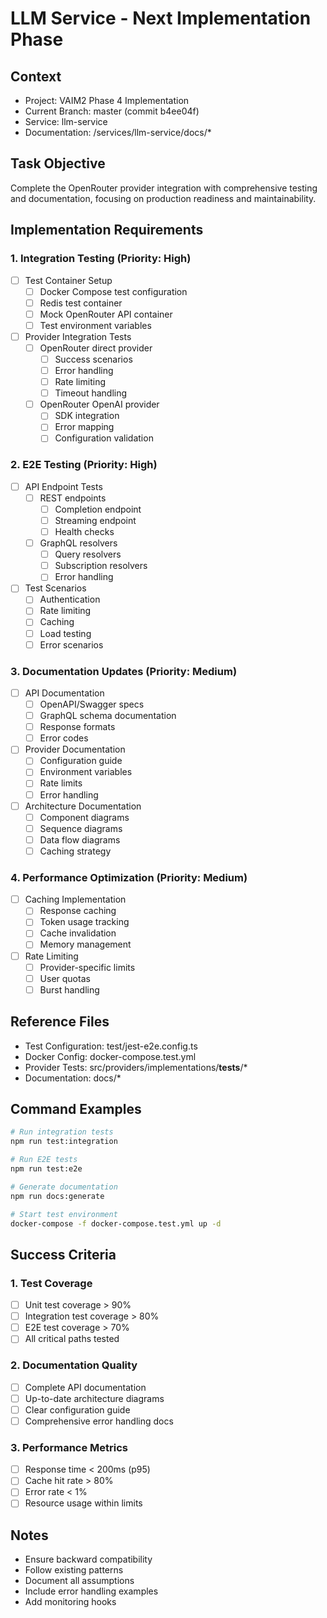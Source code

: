 # LLM Service - Next Implementation Phase

## Context
- Project: VAIM2 Phase 4 Implementation
- Current Branch: master (commit b4ee04f)
- Service: llm-service
- Documentation: /services/llm-service/docs/*

## Task Objective
Complete the OpenRouter provider integration with comprehensive testing and documentation, focusing on production readiness and maintainability.

## Implementation Requirements

### 1. Integration Testing (Priority: High)
- [ ] Test Container Setup
  - [ ] Docker Compose test configuration
  - [ ] Redis test container
  - [ ] Mock OpenRouter API container
  - [ ] Test environment variables

- [ ] Provider Integration Tests
  - [ ] OpenRouter direct provider
    - [ ] Success scenarios
    - [ ] Error handling
    - [ ] Rate limiting
    - [ ] Timeout handling
  - [ ] OpenRouter OpenAI provider
    - [ ] SDK integration
    - [ ] Error mapping
    - [ ] Configuration validation

### 2. E2E Testing (Priority: High)
- [ ] API Endpoint Tests
  - [ ] REST endpoints
    - [ ] Completion endpoint
    - [ ] Streaming endpoint
    - [ ] Health checks
  - [ ] GraphQL resolvers
    - [ ] Query resolvers
    - [ ] Subscription resolvers
    - [ ] Error handling

- [ ] Test Scenarios
  - [ ] Authentication
  - [ ] Rate limiting
  - [ ] Caching
  - [ ] Load testing
  - [ ] Error scenarios

### 3. Documentation Updates (Priority: Medium)
- [ ] API Documentation
  - [ ] OpenAPI/Swagger specs
  - [ ] GraphQL schema documentation
  - [ ] Response formats
  - [ ] Error codes

- [ ] Provider Documentation
  - [ ] Configuration guide
  - [ ] Environment variables
  - [ ] Rate limits
  - [ ] Error handling

- [ ] Architecture Documentation
  - [ ] Component diagrams
  - [ ] Sequence diagrams
  - [ ] Data flow diagrams
  - [ ] Caching strategy

### 4. Performance Optimization (Priority: Medium)
- [ ] Caching Implementation
  - [ ] Response caching
  - [ ] Token usage tracking
  - [ ] Cache invalidation
  - [ ] Memory management

- [ ] Rate Limiting
  - [ ] Provider-specific limits
  - [ ] User quotas
  - [ ] Burst handling

## Reference Files
- Test Configuration: test/jest-e2e.config.ts
- Docker Config: docker-compose.test.yml
- Provider Tests: src/providers/implementations/__tests__/*
- Documentation: docs/*

## Command Examples
```bash
# Run integration tests
npm run test:integration

# Run E2E tests
npm run test:e2e

# Generate documentation
npm run docs:generate

# Start test environment
docker-compose -f docker-compose.test.yml up -d
```

## Success Criteria

### 1. Test Coverage
- [ ] Unit test coverage > 90%
- [ ] Integration test coverage > 80%
- [ ] E2E test coverage > 70%
- [ ] All critical paths tested

### 2. Documentation Quality
- [ ] Complete API documentation
- [ ] Up-to-date architecture diagrams
- [ ] Clear configuration guide
- [ ] Comprehensive error handling docs

### 3. Performance Metrics
- [ ] Response time < 200ms (p95)
- [ ] Cache hit rate > 80%
- [ ] Error rate < 1%
- [ ] Resource usage within limits

## Notes
- Ensure backward compatibility
- Follow existing patterns
- Document all assumptions
- Include error handling examples
- Add monitoring hooks